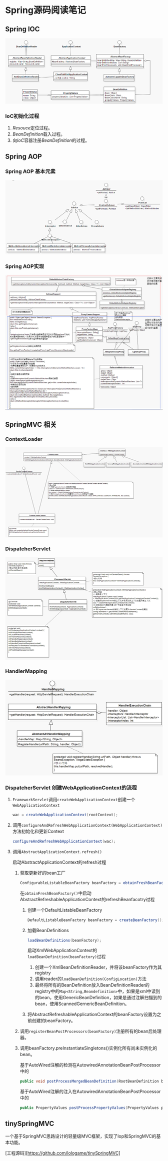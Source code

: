 # Spring源码阅读笔记

## Spring IOC 

![ioc](./img/spring-ioc.png)

### IoC初始化过程

1. *Resouce*定位过程。
2. *BeanDefinition*载入过程。
3. 向*IoC*容器注册*BeanDefinition*的过程。

## Spring AOP

### Spring AOP 基本元素

![spring-aop-base](./img/spring-aop-base.png)



### Spring AOP实现

![spring-aop-impl](./img/spring-aop-impl.png)

## SpringMVC 相关

### ContextLoader

![spring-mvc-contextloader](./img/spring-mvc-contextloader.png)

### DispatcherServlet

![spring-mvc-dispatcherServlet](./img/spring-mvc-dispatcherServlet.png)

### HandlerMapping

![spring-mvc-handlerMapping](./img/spring-mvc-handlerMapping.png)

### DispatcherServlet 创建WebApplicationContext的流程

1. `FrameworkServlet`调用`createWebApplicationContext`创建一个`WebApplicationContext`

   ```java
   wac = createWebApplicationContext(rootContext);
   ```

2. 调用`configureAndRefreshWebApplicationContext(WebApplicationContext)`方法初始化和更新Context

   ```java
   configureAndRefreshWebApplicationContext(wac);
   ```

3. 调用`AbstractApplicationContext.refresh()`

   启动AbstractApplicationContext的refresh过程

   1. 获取更新好的bean工厂

      ```java
      ConfigurableListableBeanFactory beanFactory = obtainFreshBeanFactory();
      ```

      在`obtainFreshBeanFactory()`中启动AbstractRefreshableApplicationContext的refreshBeanfacotry过程

      1. 创建一个DefaultListableBeanFactory

         ```java
         DefaultListableBeanFactory beanFactory = createBeanFactory();
         ```

      2. 加载BeanDefinitions

         ```java
         loadBeanDefinitions(beanFactory);
         ```

         启动XmlWebApplicationContext的`loadBeanDefinition(beanFactory)`过程

         1. 创建一个XmlBeanDefinitionReader，并将该beanFactory作为其registry
         2. 调用reader的`loadBeanDefinition(ConfigLocation)`方法
         3. 最终将所有的BeanDefinition放入BeanDefinitionReader的registry中的`Map<String,Beandefinition>`中，如果是xml中读到的bean，使用GenericBeanDefinition，如果是通过注解扫描到的bean，使用ScannedGernericBeanDefinition。

      3. 将AbstractRefreshableApplicationContext的beanFactory设置为之前创建的beanFactory。

   2. 调用`registerBeanPostProcessors(beanFactory)`注册所有的bean后处理器。

   3. 调用beanFactory.preInstantiateSingletons()实例化所有尚未实例化的bean。

      基于AutoWired注解的检测在AutowiredAnnotationBeanPostProcessor中的

      ```java
      public void postProcessMergedBeanDefinition(RootBeanDefinition beanDefinition, Class<?> beanType, String beanName)
      ```

      基于AutoWired注解的注入在AutowiredAnnotationBeanPostProcessor中的

      ```java
      public PropertyValues postProcessPropertyValues(PropertyValues pvs, PropertyDescriptor[] pds, Object bean, String beanName) throws BeansException
      ```

## tinySpringMVC

一个基于SpringMVC思路设计的轻量级MVC框架，实现了Iop和SpringMVC的基本功能。

[工程源码][https://github.com/lologame/tinySpringMVC]





